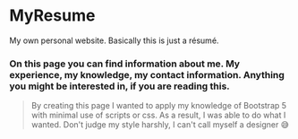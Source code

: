 # MyResume
My own personal website. Basically this is just a résumé.
### On this page you can find information about me. My experience, my knowledge, my contact information. Anything you might be interested in, if you are reading this. 
> By creating this page I wanted to apply my knowledge of Bootstrap 5 with minimal use of scripts or css. As a result, I was able to do what I wanted.
> Don't judge my style harshly, I can't call myself a designer :sweat_smile:
